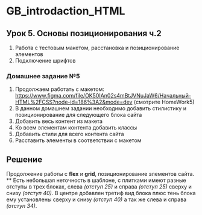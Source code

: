 # GB_introdaction_HTML

## Урок 5. Основы позиционирования ч.2

1. Работа с тестовым макетом, расстановка и позиционирование элементов
2. Подключение шрифтов

### Домашнее задание №5

1. Продолжаем работать с макетом: https://www.figma.com/file/OK50IAn02s4mBtJVNuJaW6/Начальный-HTML%2FCSS?node-id=186%3A2&mode=dev (смотрите HomeWork5)
2. В данном домашнем задании необходимо добавить стилистику и позиционирование для следующего блока сайта
3. Добавить весь контент из макета
4. Ко всем элементам контента добавить классы
5. Добавить стили для всего контента сайта
6. Расставить элементы в соответствии с макетом

## Решение

Продолжение работы с **flex** и **grid**, позиционирование элементов сайта. 
** Есть небольшая неточность в шаблоне, с плитками имеют разные отступы в трех блоках, слева *(отступ 25)* и справа *(отступ 25)* сверху и снизу *(отступ 40)*.
В центре добавлен третиф вид блока плюс тень блока ему установлены сверху и снизу *(отступ 40)* а так же слева и справа *(отступ 34)*.